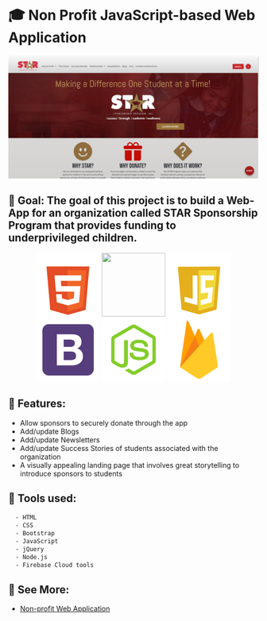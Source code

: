 # 🎓 Non Profit JavaScript-based Web Application
![Site](https://raw.githubusercontent.com/jpdsnz/jpdsnz/main/Star.jpg)

## 🥅 Goal: The goal of this project is to build a Web-App for an organization called STAR Sponsorship Program that provides funding to underprivileged children.

<p align="center">
      <img width="128" height="128" src="https://github.com/jpdsnz/jpdsnz/blob/main/html-white.png">
      <img width="128" height="128" src="https://github.com/jpdsnz/jpdsnz/blob/main/css-white.png">
      <img width="128" height="128" src="https://github.com/jpdsnz/jpdsnz/blob/main/js-white.png">
      <img width="128" height="128" src="https://github.com/jpdsnz/jpdsnz/blob/main/bootstrap.png">
      <img width="128" height="128" src="https://github.com/jpdsnz/jpdsnz/blob/main/node.png">
      <img width="128" height="128" src="https://github.com/jpdsnz/jpdsnz/blob/main/firebase.png">
</p>

## 📕 Features: 
- Allow sponsors to securely donate through the app
- Add/update Blogs
- Add/update Newsletters
- Add/update Success Stories of students associated with the organization
- A visually appealing landing page that involves great storytelling to introduce sponsors to students

## 🔧 Tools used: 
      - HTML 
      - CSS 
      - Bootstrap 
      - JavaScript 
      - jQuery 
      - Node.js 
      - Firebase Cloud tools

  
## 👀 See More:
 - [Non-profit Web Application](https://www.johnpauljones.me/star-sponsorship-web-app "Non-profit Web Application")
